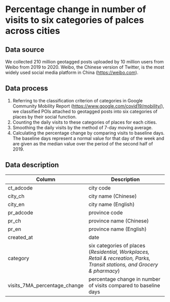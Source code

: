 # Percentage change in number of visits to six categories of palces across cities

## Data source
We collected 210 million geotagged posts uploaded by 10 million users from Weibo from 2019 to 2020. Weibo, the Chinese version of Twitter, is the most widely used social media platform in China (https://weibo.com).

## Data process
1. Referring to the classification criterion of categories in Google Community Mobility Report (https://www.google.com/covid19/mobility/), we classified POIs attached to geotagged posts into six categories of places by their social function.
2. Counting the daily visits to these categories of places for each cities.
3. Smoothing the daily visits by the method of 7-day moving average.
4. Calculating the percentage change by comparing visits to baseline days. The baseline days represent a normal value for that day of the week and are given as the median value over the period of the second half of 2019. 

## Data description
| Column | Description |
| ----------- | ----------- |
| ct_adcode | city code |
| city_ch | city name (Chinese) |
| city_en | city name (English) |
| pr_adcode | province code |
| pr_ch | province name (Chinese) |
| pr_en | province name (English) |
| created_at | date |
| category | six categories of places (*Residential, Workplaces, Retail & recreation, Parks, Transit stations, and Grocery & pharmacy*) |
| visits_7MA_percentage_change | percentage change in number of visits compared to baseline days |

## 



